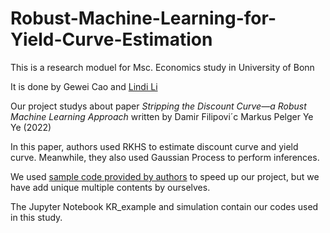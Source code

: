 # Robust-Machine-Learning-for-Yield-Curve-Estimation
This is a research moduel for Msc. Economics study in University of Bonn

It is done by Gewei Cao and [Lindi Li](https://github.com/Lindi1907/Robust-Machine-Learning-for-Yield-Curve-Estimation)

Our project studys about paper _Stripping the Discount Curve—a Robust Machine Learning Approach_ written by Damir Filipovi´c Markus Pelger Ye Ye (2022)

In this paper, authors used RKHS to estimate discount curve and yield curve. Meanwhile, they also used Gaussian Process to perform inferences. 

We used [sample code provided by authors](https://github.com/yye9701/KR_example) to speed up our project, but we have add unique multiple contents by ourselves.

The Jupyter Notebook KR_example and simulation contain our codes used in this study. 
